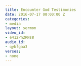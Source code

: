 ```yaml
---
title: Encounter God Testimonies
date: 2016-07-17 00:00:00 Z
categories:
- media
layout: sermon
video_id:
- e412Pn2RNs8
audio_id:
- qybfgaa3
verses:
- none
---
```



